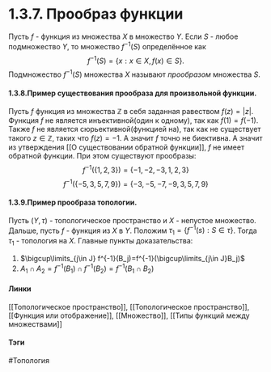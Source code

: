 # 1.3.7. Прообраз функции
Пусть $f$ - функция из множества $X$ в множество $Y$. Если $S$ - любое подмножество $Y$, то множество $f^{-1}(S)$ определённое как $$f^{-1}(S)=\{x:x\in X,f(x)\in S\}.$$Подмножество $f^{-1}(S)$ множества $X$ называют *прообразом* множества $S$.

#### 1.3.8.Пример существования прообраза для произвольной функции.
Пусть $f$ функция из множества $\mathbb{Z}$ в себя заданная равеством $f(z)=|z|$. Функция $f$ не является инъективной(один к одному), так как $f(1)=f(-1)$. Также $f$ не является сюрьективной(функцией на), так как не существует такого $z\in\mathbb{Z}$, таких что $f(z)=-1$. А значит $f$ точно не биективна. А значит из утверждения [[О существовании обратной функции]], $f$ не имеет обратной функции. При этом существуют прообразы: $$f^{-1}(\{1,2,3\})=\{-1,-2,-3,1,2,3\}$$ 
$$f^{-1}(\{-5,3,5,7,9\})=\{-3,-5,-7,-9,3,5,7,9\}$$

#### 1.3.9.Пример прообраза топологии.
 Пусть $(Y,\tau)$ - топологическое пространство и $X$ - непустое множество. Дальше, пусть $f$ - функция из $X$ в $Y$. Положим $\tau_1=\{f^{-1}(s):S\in\tau\}$. Тогда $\tau_1$ - топология на $X$.
 Главные пункты доказательства: 
 1. $\bigcup\limits_{j\in J} f^{-1}(B_j)=f^{-1}(\bigcup\limits_{j\in J}B_j)$
 2. $A_{1}\cap A_{2}=f^{-1}(B_1)\cap f^{-1}(B_2)=f^{-1}(B_{1}\cap B_2)$


#### Линки 
[[Топологическое пространство]],
[[Топологическое пространство]],
[[Функция или отображение]],
[[Множество]],
[[Типы функций между множествами]]
#### Тэги 
 #Топология